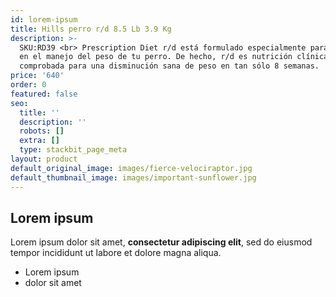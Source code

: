```yaml
---
id: lorem-ipsum
title: Hills perro r/d 8.5 Lb 3.9 Kg
description: >-
  SKU:RD39 <br> Prescription Diet r/d está formulado especialmente para apoyar
  en el manejo del peso de tu perro. De hecho, r/d es nutrición clínicamente
  comprobada para una disminución sana de peso en tan sólo 8 semanas.
price: '640'
order: 0
featured: false
seo:
  title: ''
  description: ''
  robots: []
  extra: []
  type: stackbit_page_meta
layout: product
default_original_image: images/fierce-velociraptor.jpg
default_thumbnail_image: images/important-sunflower.jpg
---
```

## Lorem ipsum

Lorem ipsum dolor sit amet, **consectetur adipiscing elit**, sed do eiusmod tempor incididunt ut labore et dolore magna aliqua.

- Lorem ipsum
- dolor sit amet